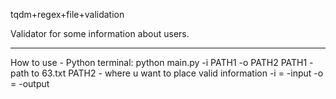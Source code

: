 tqdm+regex+file+validation

Validator for some information about users.

____ 
How to use - Python terminal: python main.py -i PATH1 -o PATH2
PATH1 - path to 63.txt
PATH2 - where u want to place valid information
-i = -input
-o = -output
